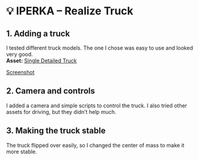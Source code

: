 # 💡 IPERKA – Realize Truck

## 1. Adding a truck  
I tested different truck models. The one I chose was easy to use and looked very good.  
**Asset:** [Single Detailed Truck](https://assetstore.unity.com/packages/3d/vehicles/land/single-detailed-truck-895)

[Screenshot](../99_Media/Bild (7))
 
## 2. Camera and controls  
I added a camera and simple scripts to control the truck. I also tried other assets for driving, but they didn’t help much.
 
## 3. Making the truck stable  
The truck flipped over easily, so I changed the center of mass to make it more stable.
